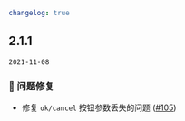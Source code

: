 ```yaml
changelog: true
```

## 2.1.1

`2021-11-08`

### 🐛 问题修复

- 修复 `ok/cancel` 按钮参数丢失的问题 ([#105](https://github.com/arco-design/arco-design-vue/pull/105))

